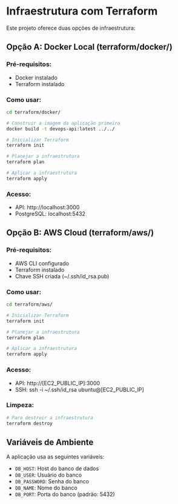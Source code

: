 # Infraestrutura com Terraform

Este projeto oferece duas opções de infraestrutura:

## Opção A: Docker Local (terraform/docker/)

### Pré-requisitos:
- Docker instalado
- Terraform instalado

### Como usar:
```bash
cd terraform/docker/

# Construir a imagem da aplicação primeiro
docker build -t devops-api:latest ../../

# Inicializar Terraform
terraform init

# Planejar a infraestrutura
terraform plan

# Aplicar a infraestrutura
terraform apply
```

### Acesso:
- API: http://localhost:3000
- PostgreSQL: localhost:5432

## Opção B: AWS Cloud (terraform/aws/)

### Pré-requisitos:
- AWS CLI configurado
- Terraform instalado
- Chave SSH criada (~/.ssh/id_rsa.pub)

### Como usar:
```bash
cd terraform/aws/

# Inicializar Terraform
terraform init

# Planejar a infraestrutura
terraform plan

# Aplicar a infraestrutura
terraform apply
```

### Acesso:
- API: http://[EC2_PUBLIC_IP]:3000
- SSH: ssh -i ~/.ssh/id_rsa ubuntu@[EC2_PUBLIC_IP]

### Limpeza:
```bash
# Para destruir a infraestrutura
terraform destroy
```

## Variáveis de Ambiente

A aplicação usa as seguintes variáveis:
- `DB_HOST`: Host do banco de dados
- `DB_USER`: Usuário do banco
- `DB_PASSWORD`: Senha do banco
- `DB_NAME`: Nome do banco
- `DB_PORT`: Porta do banco (padrão: 5432)
